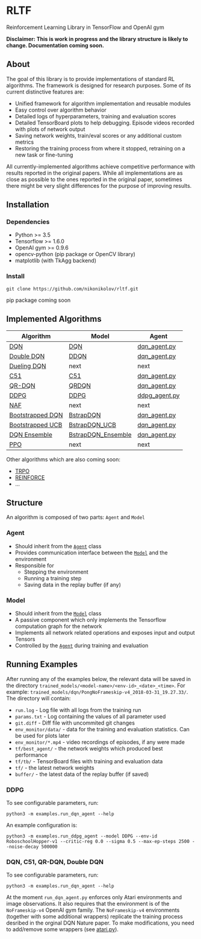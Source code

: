 # RLTF
Reinforcement Learning Library in TensorFlow and OpenAI gym

**Disclaimer: This is work in progress and the library structure is likely to change. Documentation coming soon.**

## About

The goal of this library is to provide implementations of standard RL
algorithms. The framework is designed for research purposes. Some of its
current distinctive features are:
- Unified framework for algorithm implementation and reusable modules
- Easy control over algorithm behavior
- Detailed logs of hyperparameters, training and evaluation scores
- Detailed TensorBoard plots to help debugging. Episode videos recorded with plots of network output
- Saving network weights, train/eval scores or any additional custom metrics
- Restoring the training process from where it stopped, retraining on a new task or fine-tuning

All currently-implemented algorithms achieve competitive performance with results
reported in the original papers. While all implementations are as close as
possible to the ones reported in the original paper, sometimes there might be
very slight differences for the purpose of improving results.


## Installation

### Dependencies
- Python >= 3.5
- Tensorflow >= 1.6.0
- OpenAI gym >= 0.9.6
- opencv-python (pip package or OpenCV library)
- matplotlib (with TkAgg backend)

### Install
```
git clone https://github.com/nikonikolov/rltf.git
```
pip package coming soon


## Implemented Algorithms

| Algorithm                                                 | Model                                          | Agent   |
| ---                                                       | ---                                            | ---     |
| [DQN](https://www.nature.com/articles/nature14236)        | [DQN](rltf/models/dqn.py)                      | [dqn_agent.py](rltf/agents/dqn_agent.py)   |
| [Double DQN](https://arxiv.org/abs/1509.06461)            | [DDQN](rltf/models/ddqn.py)                    | [dqn_agent.py](rltf/agents/dqn_agent.py)   |
| [Dueling DQN](https://arxiv.org/abs/1511.06581)           | next                                           | next                                       |
| [C51](https://arxiv.org/abs/1707.06887)                   | [C51](rltf/models/c51.py)                      | [dqn_agent.py](rltf/agents/dqn_agent.py)   |
| [QR-DQN](https://arxiv.org/abs/1710.10044)                | [QRDQN](rltf/models/qr_dqn.py)                 | [dqn_agent.py](rltf/agents/dqn_agent.py)   |
| [DDPG](https://arxiv.org/abs/1509.02971)                  | [DDPG](rltf/models/ddpg.py)                    | [ddpg_agent.py](rltf/agents/ddpg_agent.py) |
| [NAF](https://arxiv.org/abs/1603.00748)                   | next                                           | next                                       |
| [Bootstrapped DQN](https://arxiv.org/pdf/1602.04621.pdf)  | [BstrapDQN](rltf/models/bstrap_dqn.py)         | [dqn_agent.py](rltf/agents/dqn_agent.py)   |
| [Bootstrapped UCB](https://arxiv.org/pdf/1706.01502.pdf)  | [BstrapDQN_UCB](rltf/models/bstrap_dqn.py)     | [dqn_agent.py](rltf/agents/dqn_agent.py)   |
| [DQN Ensemble](https://arxiv.org/pdf/1706.01502.pdf)      | [BstrapDQN_Ensemble](rltf/models/bstrap_dqn.py)| [dqn_agent.py](rltf/agents/dqn_agent.py)   |
| [PPO](https://arxiv.org/abs/1707.06347)                   | next                                           | next                                       |

Other algorithms which are also coming soon:
- [TRPO](https://arxiv.org/abs/1502.05477)
- [REINFORCE]()
- ...

## Structure

An algorithm is composed of two parts: `Agent` and `Model`

### Agent
- Should inherit from the [`Agent`](rltf/agents/agent.py) class
- Provides communication interface between the [`Model`](rltf/models/model.py) and the environment
- Responsible for
  - Stepping the environment
  - Running a training step
  - Saving data in the replay buffer (if any)

### Model
- Should inherit from the [`Model`](rltf/models/model.py) class
- A passive component which only implements the Tensorflow computation graph for the network
- Implements all network related operations and exposes input and output Tensors
- Controlled by the [`Agent`](rltf/agents/agent.py) during training and evaluation


## Running Examples

After running any of the examples below, the relevant data will be saved in the
directory `trained_models/<model-name>/<env-id>_<date>_<time>`. For example:
`trained_models/dqn/PongNoFrameskip-v4_2018-03-31_19.27.33/`. The directory will
contain:
- `run.log` - Log file with all logs from the training run
- `params.txt` - Log containing the values of all parameter used
- `git.diff` - Diff file with uncommited git changes
- `env_monitor/data/` - data for the training and evaluation statistics. Can be used for plots later
- `env_monitor/*.mp4` - video recordings of episodes, if any were made
- `tf/best_agent/` - the network weights which produced best performance
- `tf/tb/` - TensorBoard files with training and evaluation data
- `tf/` - the latest network weights
- `buffer/` - the latest data of the replay buffer (if saved)


### DDPG
To see configurable parameters, run:
```
python3 -m examples.run_dqn_agent --help
```
An example configuration is:
```
python3 -m examples.run_ddpg_agent --model DDPG --env-id RoboschoolHopper-v1 --critic-reg 0.0 --sigma 0.5 --max-ep-steps 2500 --noise-decay 500000
```

### DQN, C51, QR-DQN, Double DQN
To see configurable parameters, run:
```
python3 -m examples.run_dqn_agent --help
```

At the moment `run_dqn_agent.py` enforces only Atari environments and image
observations. It also requires that the environment is of the `NoFrameskip-v4`
OpenAI gym family. The `NoFrameskip-v4` environments (together with some
additional wrappers) replicate the training process desribed in the orginal DQN
Nature paper. To make modifications, you need to add/remove some wrappers (see
[atari.py](rltf/envs/atari.py)).
